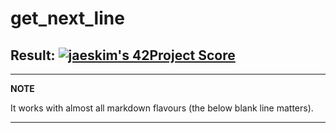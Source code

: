 # get_next_line

## Result: [![jaeskim's 42Project Score](https://badge42.herokuapp.com/api/project/hsabir/get_next_line)](https://github.com/JaeSeoKim/badge42)

---
**NOTE**

It works with almost all markdown flavours (the below blank line matters).

---
